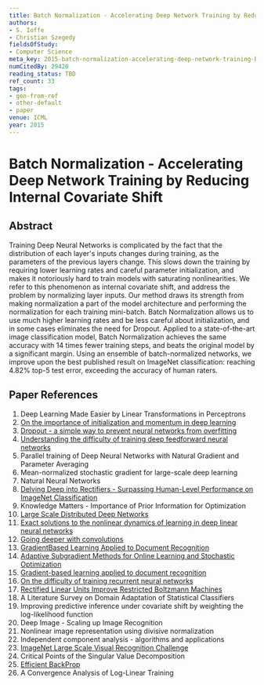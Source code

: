 ```yaml
---
title: Batch Normalization - Accelerating Deep Network Training by Reducing Internal Covariate Shift
authors:
- S. Ioffe
- Christian Szegedy
fieldsOfStudy:
- Computer Science
meta_key: 2015-batch-normalization-accelerating-deep-network-training-by-reducing-internal-covariate-shift
numCitedBy: 29420
reading_status: TBD
ref_count: 33
tags:
- gen-from-ref
- other-default
- paper
venue: ICML
year: 2015
---
```


# Batch Normalization - Accelerating Deep Network Training by Reducing Internal Covariate Shift

## Abstract

Training Deep Neural Networks is complicated by the fact that the distribution of each layer's inputs changes during training, as the parameters of the previous layers change. This slows down the training by requiring lower learning rates and careful parameter initialization, and makes it notoriously hard to train models with saturating nonlinearities. We refer to this phenomenon as internal covariate shift, and address the problem by normalizing layer inputs. Our method draws its strength from making normalization a part of the model architecture and performing the normalization for each training mini-batch. Batch Normalization allows us to use much higher learning rates and be less careful about initialization, and in some cases eliminates the need for Dropout. Applied to a state-of-the-art image classification model, Batch Normalization achieves the same accuracy with 14 times fewer training steps, and beats the original model by a significant margin. Using an ensemble of batch-normalized networks, we improve upon the best published result on ImageNet classification: reaching 4.82% top-5 test error, exceeding the accuracy of human raters.

## Paper References

1. Deep Learning Made Easier by Linear Transformations in Perceptrons
2. [On the importance of initialization and momentum in deep learning](2013-on-the-importance-of-initialization-and-momentum-in-deep-learning)
3. [Dropout - a simple way to prevent neural networks from overfitting](2014-dropout-a-simple-way-to-prevent-neural-networks-from-overfitting)
4. [Understanding the difficulty of training deep feedforward neural networks](2010-understanding-the-difficulty-of-training-deep-feedforward-neural-networks)
5. Parallel training of Deep Neural Networks with Natural Gradient and Parameter Averaging
6. Mean-normalized stochastic gradient for large-scale deep learning
7. Natural Neural Networks
8. [Delving Deep into Rectifiers - Surpassing Human-Level Performance on ImageNet Classification](2015-delving-deep-into-rectifiers-surpassing-human-level-performance-on-imagenet-classification)
9. Knowledge Matters - Importance of Prior Information for Optimization
10. [Large Scale Distributed Deep Networks](2012-large-scale-distributed-deep-networks)
11. [Exact solutions to the nonlinear dynamics of learning in deep linear neural networks](2014-exact-solutions-to-the-nonlinear-dynamics-of-learning-in-deep-linear-neural-networks)
12. [Going deeper with convolutions](2015-going-deeper-with-convolutions)
13. [GradientBased Learning Applied to Document Recognition](2001-gradientbased-learning-applied-to-document-recognition)
14. [Adaptive Subgradient Methods for Online Learning and Stochastic Optimization](2010-adaptive-subgradient-methods-for-online-learning-and-stochastic-optimization)
15. [Gradient-based learning applied to document recognition](1998-gradient-based-learning-applied-to-document-recognition)
16. [On the difficulty of training recurrent neural networks](2013-on-the-difficulty-of-training-recurrent-neural-networks)
17. [Rectified Linear Units Improve Restricted Boltzmann Machines](2010-rectified-linear-units-improve-restricted-boltzmann-machines)
18. A Literature Survey on Domain Adaptation of Statistical Classifiers
19. Improving predictive inference under covariate shift by weighting the log-likelihood function
20. Deep Image - Scaling up Image Recognition
21. Nonlinear image representation using divisive normalization
22. Independent component analysis - algorithms and applications
23. [ImageNet Large Scale Visual Recognition Challenge](2015-imagenet-large-scale-visual-recognition-challenge)
24. Critical Points of the Singular Value Decomposition
25. [Efficient BackProp](2012-efficient-backprop)
26. A Convergence Analysis of Log-Linear Training
